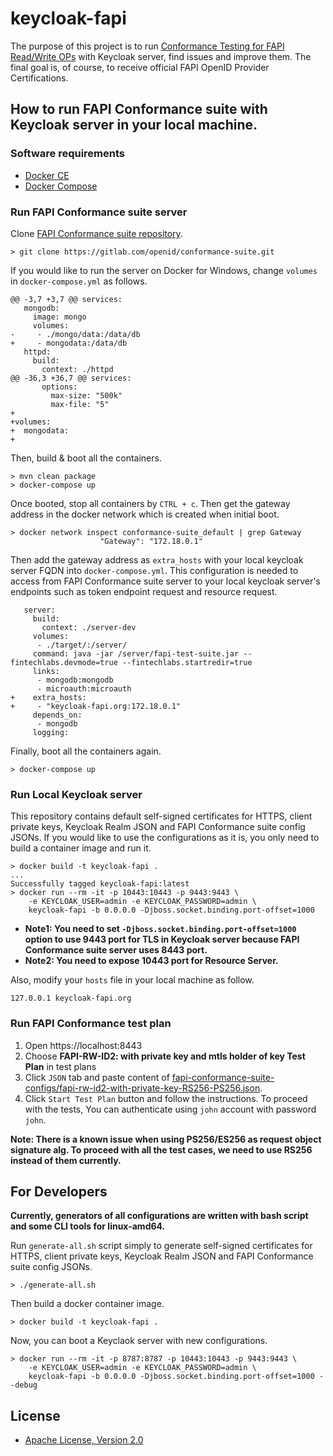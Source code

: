 # keycloak-fapi

The purpose of this project is to run [Conformance Testing for FAPI Read/Write OPs](https://openid.net/certification/fapi_op_testing/) with Keycloak server, find issues and improve them.
The final goal is, of course, to receive official FAPI OpenID Provider Certifications.

## How to run FAPI Conformance suite with Keycloak server in your local machine.

### Software requirements

* [Docker CE](https://docs.docker.com/install/)
* [Docker Compose](https://docs.docker.com/compose/)

### Run FAPI Conformance suite server

Clone [FAPI Conformance suite repository](https://gitlab.com/openid/conformance-suite).

```
> git clone https://gitlab.com/openid/conformance-suite.git
```

If you would like to run the server on Docker for Windows, change `volumes` in `docker-compose.yml` as follows. 

```
@@ -3,7 +3,7 @@ services:
   mongodb:
     image: mongo
     volumes:
-     - ./mongo/data:/data/db
+     - mongodata:/data/db
   httpd:
     build:
       context: ./httpd
@@ -36,3 +36,7 @@ services:
       options:
         max-size: "500k"
         max-file: "5"
+
+volumes:
+  mongodata:
+
```

Then, build & boot all the containers.

```
> mvn clean package
> docker-compose up
```

Once booted, stop all containers by `CTRL + c`. 
Then get the gateway address in the docker network which is created when initial boot.

```
> docker network inspect conformance-suite_default | grep Gateway
                    "Gateway": "172.18.0.1"
```

Then add the gateway address as `extra_hosts` with your local keycloak server FQDN into `docker-compose.yml`. This configuration is needed to access from FAPI Conformance suite server to your local keycloak server's endpoints such as token endpoint request and resource request.

```
   server:
     build:
       context: ./server-dev
     volumes:
      - ./target/:/server/
     command: java -jar /server/fapi-test-suite.jar --fintechlabs.devmode=true --fintechlabs.startredir=true
     links:
      - mongodb:mongodb
      - microauth:microauth
+    extra_hosts:
+     - "keycloak-fapi.org:172.18.0.1"
     depends_on:
      - mongodb
     logging:
```

Finally, boot all the containers again.

```
> docker-compose up
```

### Run Local Keycloak server

This repository contains default self-signed certificates for HTTPS, client private keys, Keycloak Realm JSON and FAPI Conformance suite config JSONs. If you would like to use the configurations as it is, you only need to build a container image and run it.

```
> docker build -t keycloak-fapi .
...
Successfully tagged keycloak-fapi:latest
> docker run --rm -it -p 10443:10443 -p 9443:9443 \
    -e KEYCLOAK_USER=admin -e KEYCLOAK_PASSWORD=admin \
    keycloak-fapi -b 0.0.0.0 -Djboss.socket.binding.port-offset=1000
```

* **Note1: You need to set `-Djboss.socket.binding.port-offset=1000` option to use 9443 port for TLS in Keycloak server because FAPI Conformance suite server uses 8443 port.**
* **Note2: You need to expose 10443 port for Resource Server.**

Also, modify your `hosts` file in your local machine as follow.

```
127.0.0.1 keycloak-fapi.org
```

### Run FAPI Conformance test plan

1. Open https://localhost:8443
2. Choose **FAPI-RW-ID2: with private key and mtls holder of key Test Plan** in test plans
3. Click `JSON` tab and paste content of [fapi-conformance-suite-configs/fapi-rw-id2-with-private-key-RS256-PS256.json](./fapi-conformance-suite-configs/fapi-rw-id2-with-private-key-RS256-PS256.json).
4. Click `Start Test Plan` button and follow the instructions. To proceed with the tests, You can authenticate using `john` account with password `john`.

**Note: There is a known issue when using PS256/ES256 as request object signature alg. To proceed with all the test cases, we need to use RS256 instead of them currently.**


## For Developers

**Currently, generators of all configurations are written with bash script and some CLI tools for linux-amd64.**

Run `generate-all.sh` script simply to generate self-signed certificates for HTTPS, client private keys, Keycloak Realm JSON and FAPI Conformance suite config JSONs.

```
> ./generate-all.sh
```

Then build a docker container image.

```
> docker build -t keycloak-fapi .
```

Now, you can boot a Keyclaok server with new configurations.

```
> docker run --rm -it -p 8787:8787 -p 10443:10443 -p 9443:9443 \
    -e KEYCLOAK_USER=admin -e KEYCLOAK_PASSWORD=admin \
    keycloak-fapi -b 0.0.0.0 -Djboss.socket.binding.port-offset=1000 --debug
```

## License

* [Apache License, Version 2.0](./LICENSE)

